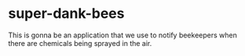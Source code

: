 # super-dank-bees
This is gonna be an application that we use to notify beekeepers when there are chemicals being sprayed in the air.
